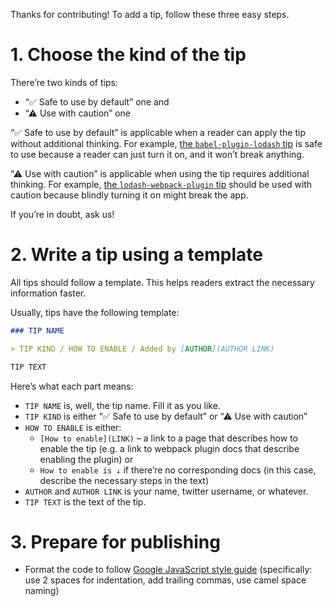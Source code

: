Thanks for contributing! To add a tip, follow these three easy steps.

# 1. Choose the kind of the tip

There’re two kinds of tips:

* “✅ Safe to use by default” one and
* “⚠ Use with caution” one

“✅ Safe to use by default” is applicable when a reader can apply the tip without additional thinking. For example, [the `babel-plugin-lodash` tip](/README.md#enable-babel-plugin-lodash) is safe to use because a reader can just turn it on, and it won’t break anything.

“⚠ Use with caution” is applicable when using the tip requires additional thinking. For example, [the `lodash-webpack-plugin` tip](/README.md#enable-lodash-webpack-plugin) should be used with caution because blindly turning it on might break the app.

If you’re in doubt, ask us!

# 2. Write a tip using a template

All tips should follow a template. This helps readers extract the necessary information faster.

Usually, tips have the following template:

```markdown
### TIP NAME

> TIP KIND / HOW TO ENABLE / Added by [AUTHOR](AUTHOR LINK)

TIP TEXT
```

Here’s what each part means:

* `TIP NAME` is, well, the tip name. Fill it as you like.
* `TIP KIND` is either “✅ Safe to use by default” or “⚠ Use with caution”
* `HOW TO ENABLE` is either:
    * `[How to enable](LINK)` – a link to a page that describes how to enable the tip (e.g. a link to webpack plugin docs that describe enabling the plugin) or
    * `How to enable is ↓` if there’re no corresponding docs (in this case, describe the necessary steps in the text)
* `AUTHOR` and `AUTHOR LINK` is your name, twitter username, or whatever.
* `TIP TEXT` is the text of the tip.

# 3. Prepare for publishing

* Format the code to follow [Google JavaScript style guide](https://google.github.io/styleguide/jsguide.html) (specifically: use 2 spaces for indentation, add trailing commas, use camel space naming)
